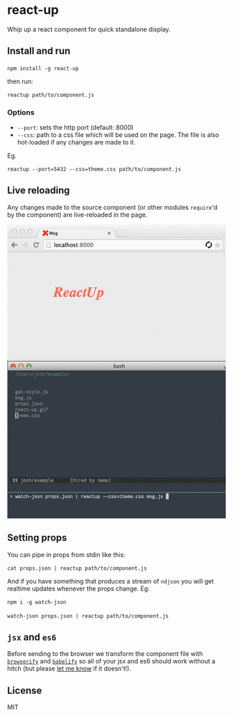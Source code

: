 react-up
====

Whip up a react component for quick standalone display.

Install and run
----

`npm install -g react-up`

then run:

```
reactup path/to/component.js
```

### Options

- `--port`: sets the http port (default: 8000)
- `--css`: path to a css file which will be used on the page. The file is also hot-loaded if any changes are made to it.

Eg.

```
reactup --port=5432 --css=theme.css path/to/component.js
```

Live reloading
----

Any changes made to the source component (or other modules `require`'d by the component) are live-reloaded in the page.

![example of live-reloading props, css and components](https://github.com/joshwnj/react-up/blob/master/example/reactup-1-1.gif?raw=true)

Setting props
----

You can pipe in props from stdin like this:

```
cat props.json | reactup path/to/component.js
```

And if you have something that produces a stream of `ndjson` you will get realtime updates whenever the props change. Eg:

```
npm i -g watch-json

watch-json props.json | reactup path/to/component.js
```

`jsx` and `es6`
----

Before sending to the browser we transform the component file with [`browserify`](https://npmjs.com/package/browserify) and [`babelify`](https://npmjs.com/package/babelify) so all of your jsx and es6 should work without a hitch (but please [let me know](https://github.com/joshwnj/react-up/issues/new) if it doesn't!).


License
----

MIT
